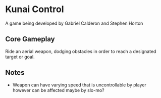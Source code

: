 # Kunai Control

A game being developed by Gabriel Calderon and Stephen Horton

## Core Gameplay

Ride an aerial weapon, dodging obstacles in order to reach a designated target or goal.

## Notes

-   Weapon can have varying speed that is uncontrollable by player however can be affected maybe by slo-mo?
